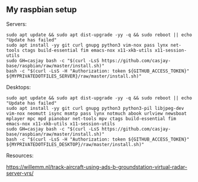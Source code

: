 ## My raspbian setup  
  
Servers:  
```shell
sudo apt update && sudo apt dist-upgrade -yy -q && sudo reboot || echo "Update has failed"
sudo apt install -yy git curl gnupg python3 vim-nox pass lynx net-tools ctags build-essential fim emacs-nox x11-xkb-utils x11-session-utils
sudo GH=casjay bash -c "$(curl -LsS https://github.com/casjay-base/raspbian/raw/master/install.sh)"
bash -c "$(curl -LsS -H "Authorization: token ${GITHUB_ACCESS_TOKEN}"  ${MYPRIVATEDOTFILES_SERVER}/raw/master/install.sh)"
```

Desktops:  
```shell
sudo apt update && sudo apt dist-upgrade -yy -q && sudo reboot || echo "Update has failed"
sudo apt install -yy git curl gnupg python3 python3-pil libjpeg-dev vim-nox neomutt isync msmtp pass lynx notmuch abook urlview newsboat mplayer mpc mpd pianobar net-tools mpv ctags build-essential fim emacs-nox x11-xkb-utils x11-session-utils
sudo GH=casjay bash -c "$(curl -LsS https://github.com/casjay-base/raspbian/raw/master/install.sh)"
bash -c "$(curl -LsS -H "Authorization: token ${GITHUB_ACCESS_TOKEN}"  ${MYPRIVATEDOTFILES_DESKTOP}/raw/master/install.sh)"
```
  
  
Resources:  
  
<https://willemm.nl/track-aircraft-using-ads-b-groundstation-virtual-radar-server-vrs/>  
